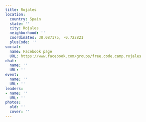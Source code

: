 ```yaml
---
title: Rojales
location:
  country: Spain
  state: ''
  city: Rojales
  neighborhood: ''
  coordinates: 38.087175, -0.722821
  plusCode: ''
social:
  name: Facebook page
  URL: https://www.facebook.com/groups/free.code.camp.rojales
chat:
  name: ''
  URL: ''
event:
  name: ''
  URL: ''
leaders:
- name: ''
  URL: ''
photos:
  old: ''
  cover: ''
---
```

